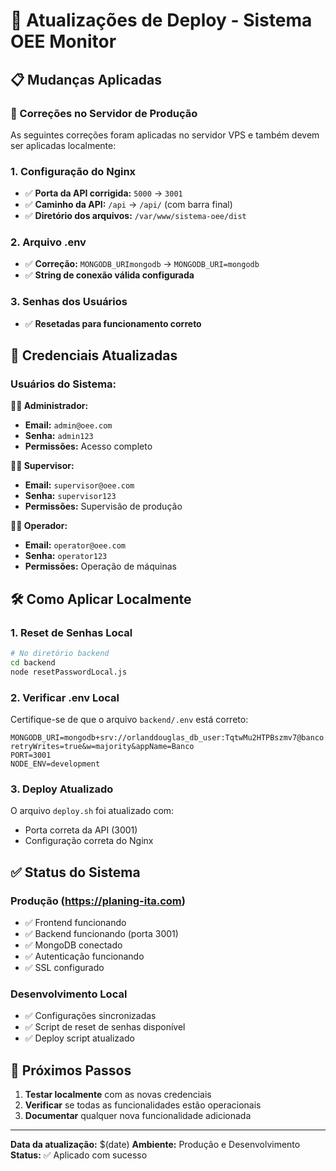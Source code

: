 # 🔄 Atualizações de Deploy - Sistema OEE Monitor

## 📋 Mudanças Aplicadas

### 🔧 Correções no Servidor de Produção

As seguintes correções foram aplicadas no servidor VPS e também devem ser aplicadas localmente:

### 1. **Configuração do Nginx**
- ✅ **Porta da API corrigida:** `5000` → `3001`
- ✅ **Caminho da API:** `/api` → `/api/` (com barra final)
- ✅ **Diretório dos arquivos:** `/var/www/sistema-oee/dist`

### 2. **Arquivo .env**
- ✅ **Correção:** `MONGODB_URImongodb` → `MONGODB_URI=mongodb`
- ✅ **String de conexão válida configurada**

### 3. **Senhas dos Usuários**
- ✅ **Resetadas para funcionamento correto**

## 🔑 Credenciais Atualizadas

### Usuários do Sistema:

**👨‍💼 Administrador:**
- **Email:** `admin@oee.com`
- **Senha:** `admin123`
- **Permissões:** Acesso completo

**👨‍🔧 Supervisor:**
- **Email:** `supervisor@oee.com`
- **Senha:** `supervisor123`
- **Permissões:** Supervisão de produção

**👨‍🏭 Operador:**
- **Email:** `operator@oee.com`
- **Senha:** `operator123`
- **Permissões:** Operação de máquinas

## 🛠️ Como Aplicar Localmente

### 1. **Reset de Senhas Local**

```bash
# No diretório backend
cd backend
node resetPasswordLocal.js
```

### 2. **Verificar .env Local**

Certifique-se de que o arquivo `backend/.env` está correto:

```env
MONGODB_URI=mongodb+srv://orlanddouglas_db_user:TqtwMu2HTPBszmv7@banco.asm5oa1.mongodb.net/oee_monitor?retryWrites=true&w=majority&appName=Banco
PORT=3001
NODE_ENV=development
```

### 3. **Deploy Atualizado**

O arquivo `deploy.sh` foi atualizado com:
- Porta correta da API (3001)
- Configuração correta do Nginx

## ✅ Status do Sistema

### Produção (https://planing-ita.com)
- ✅ Frontend funcionando
- ✅ Backend funcionando (porta 3001)
- ✅ MongoDB conectado
- ✅ Autenticação funcionando
- ✅ SSL configurado

### Desenvolvimento Local
- ✅ Configurações sincronizadas
- ✅ Script de reset de senhas disponível
- ✅ Deploy script atualizado

## 🚀 Próximos Passos

1. **Testar localmente** com as novas credenciais
2. **Verificar** se todas as funcionalidades estão operacionais
3. **Documentar** qualquer nova funcionalidade adicionada

---

**Data da atualização:** $(date)
**Ambiente:** Produção e Desenvolvimento
**Status:** ✅ Aplicado com sucesso